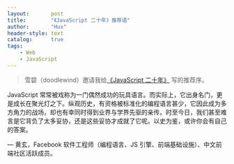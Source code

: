```yaml
---
layout:       post
title:        "《JavaScript 二十年》推荐语"
author:       "Hux"
header-style: text
catalog:      true
tags:
    - Web
    - JavaScript
---
```


> 雪碧（doodlewind）邀请我给[《JavaScript 二十年》](https://zhuanlan.zhihu.com/p/373065151) 写的推荐序。

JavaScript 常常被戏称为一门偶然成功的玩具语言。而实际上，它出身名门，更是成长在聚光灯之下。纵观历史，有资格被标准化的编程语言甚少，它因此成为多方角力的战场，却也有幸同时得到业界与学界先驱的亲传。时至今日，我们甚至难言是它背负了太多妥协，还是这些妥协才成就了它呢。以史为鉴，或许你会有自己的答案。

— 黄玄，Facebook 软件工程师（编程语言、JS 引擎、前端基础设施）、中文前端社区活跃成员。

